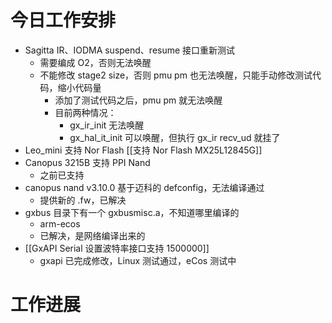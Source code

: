 



# 今日工作安排
- Sagitta IR、IODMA suspend、resume 接口重新测试
	- 需要编成 O2，否则无法唤醒
	- 不能修改 stage2 size，否则 pmu pm 也无法唤醒，只能手动修改测试代码，缩小代码量
		- 添加了测试代码之后，pmu pm 就无法唤醒
		- 目前两种情况：
			- gx_ir_init 无法唤醒
			- gx_hal_it_init 可以唤醒，但执行 gx_ir recv_ud 就挂了
- Leo_mini 支持 Nor Flash [[支持 Nor Flash MX25L12845G]]
- Canopus 3215B 支持 PPI Nand
	- 之前已支持
- canopus nand v3.10.0 基于迈科的 defconfig，无法编译通过
	- 提供新的 .fw，已解决
- gxbus 目录下有一个 gxbusmisc.a，不知道哪里编译的
	- arm-ecos
	- 已解决，是网络编译出来的
- [[GxAPI Serial 设置波特率接口支持 1500000]]
	- gxapi 已完成修改，Linux 测试通过，eCos 测试中

# 工作进展




